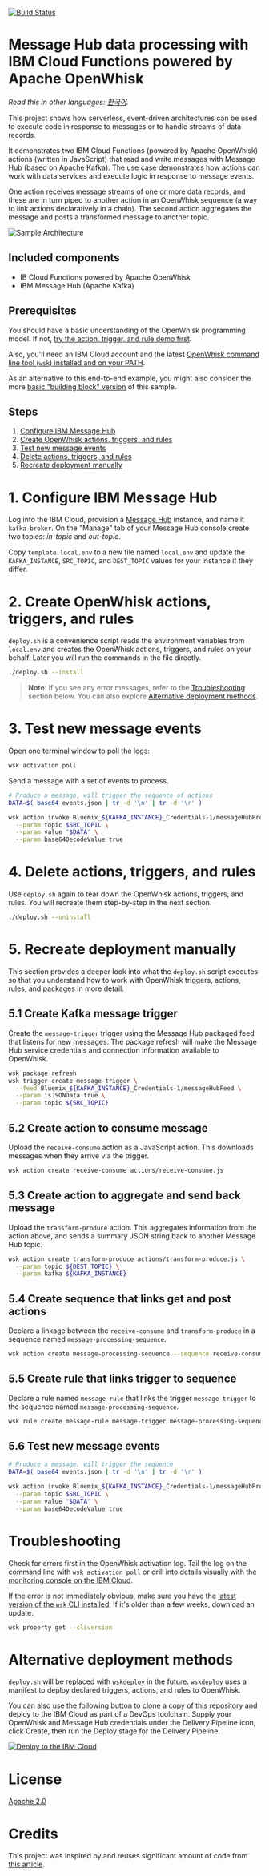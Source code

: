 [![Build Status](https://travis-ci.org/IBM/openwhisk-data-processing-message-hub.svg?branch=master)](https://travis-ci.org/IBM/openwhisk-data-processing-message-hub)

# Message Hub data processing with IBM Cloud Functions powered by Apache OpenWhisk

*Read this in other languages: [한국어](README-ko.md).*

This project shows how serverless, event-driven architectures can be used to execute code in response to messages or to handle streams of data records.

It demonstrates two IBM Cloud Functions (powered by Apache OpenWhisk) actions (written in JavaScript) that read and write messages with Message Hub (based on Apache Kafka). The use case demonstrates how actions can work with data services and execute logic in response to message events.

One action receives message streams of one or more data records, and these are in turn piped to another action in an OpenWhisk sequence (a way to link actions declaratively in a chain). The second action aggregates the message and posts a transformed message to another topic.

![Sample Architecture](docs/OpenWhisk-MessageHub-sample-architecture.png)

## Included components

- IB Cloud Functions powered by Apache OpenWhisk
- IBM Message Hub (Apache Kafka)

## Prerequisites

You should have a basic understanding of the OpenWhisk programming model. If not, [try the action, trigger, and rule demo first](https://github.com/IBM/openwhisk-action-trigger-rule).

Also, you'll need an IBM Cloud account and the latest [OpenWhisk command line tool (`wsk`) installed and on your PATH](https://github.com/IBM/openwhisk-action-trigger-rule/blob/master/docs/OPENWHISK.md).

As an alternative to this end-to-end example, you might also consider the more [basic "building block" version](https://github.com/IBM/openwhisk-message-hub-trigger) of this sample.

## Steps

1. [Configure IBM Message Hub](#1-configure-ibm-message-hub)
2. [Create OpenWhisk actions, triggers, and rules](#2-create-openwhisk-actions-triggers-and-rules)
3. [Test new message events](#3-test-new-message-events)
4. [Delete actions, triggers, and rules](#4-delete-actions-triggers-and-rules)
5. [Recreate deployment manually](#5-recreate-deployment-manually)


# 1. Configure IBM Message Hub
Log into the IBM Cloud, provision a [Message Hub](https://console.ng.bluemix.net/catalog/services/message-hub) instance, and name it `kafka-broker`. On the "Manage" tab of your Message Hub console create two topics: _in-topic_ and _out-topic_.

Copy `template.local.env` to a new file named `local.env` and update the `KAFKA_INSTANCE`, `SRC_TOPIC`, and `DEST_TOPIC` values for your instance if they differ.

# 2. Create OpenWhisk actions, triggers, and rules
`deploy.sh` is a convenience script reads the environment variables from `local.env` and creates the OpenWhisk actions, triggers, and rules on your behalf. Later you will run the commands in the file directly.

```bash
./deploy.sh --install
```
> **Note**: If you see any error messages, refer to the [Troubleshooting](#troubleshooting) section below. You can also explore [Alternative deployment methods](#alternative-deployment-methods).

# 3. Test new message events
Open one terminal window to poll the logs:
```bash
wsk activation poll
```

Send a message with a set of events to process.
```bash
# Produce a message, will trigger the sequence of actions
DATA=$( base64 events.json | tr -d '\n' | tr -d '\r' )

wsk action invoke Bluemix_${KAFKA_INSTANCE}_Credentials-1/messageHubProduce \
  --param topic $SRC_TOPIC \
  --param value "$DATA" \
  --param base64DecodeValue true
```

# 4. Delete actions, triggers, and rules
Use `deploy.sh` again to tear down the OpenWhisk actions, triggers, and rules. You will recreate them step-by-step in the next section.

```bash
./deploy.sh --uninstall
```

# 5. Recreate deployment manually
This section provides a deeper look into what the `deploy.sh` script executes so that you understand how to work with OpenWhisk triggers, actions, rules, and packages in more detail.

## 5.1 Create Kafka message trigger
Create the `message-trigger` trigger using the Message Hub packaged feed that listens for new messages. The package refresh will make the Message Hub service credentials and connection information available to OpenWhisk.

```bash
wsk package refresh
wsk trigger create message-trigger \
  --feed Bluemix_${KAFKA_INSTANCE}_Credentials-1/messageHubFeed \
  --param isJSONData true \
  --param topic ${SRC_TOPIC}
```

## 5.2 Create action to consume message
Upload the `receive-consume` action as a JavaScript action. This downloads messages when they arrive via the trigger.

```bash
wsk action create receive-consume actions/receive-consume.js
```

## 5.3 Create action to aggregate and send back message
Upload the `transform-produce` action. This aggregates information from the action above, and sends a summary JSON string back to another Message Hub topic.

```bash
wsk action create transform-produce actions/transform-produce.js \
  --param topic ${DEST_TOPIC} \
  --param kafka ${KAFKA_INSTANCE}
```

## 5.4 Create sequence that links get and post actions
Declare a linkage between the `receive-consume` and `transform-produce` in a sequence named `message-processing-sequence`.

```bash
wsk action create message-processing-sequence --sequence receive-consume,transform-produce
```

## 5.5 Create rule that links trigger to sequence
Declare a rule named `message-rule` that links the trigger `message-trigger` to the sequence named `message-processing-sequence`.

```bash
wsk rule create message-rule message-trigger message-processing-sequence
```

## 5.6 Test new message events
```bash
# Produce a message, will trigger the sequence
DATA=$( base64 events.json | tr -d '\n' | tr -d '\r' )

wsk action invoke Bluemix_${KAFKA_INSTANCE}_Credentials-1/messageHubProduce \
  --param topic $SRC_TOPIC \
  --param value "$DATA" \
  --param base64DecodeValue true
```
# Troubleshooting
Check for errors first in the OpenWhisk activation log. Tail the log on the command line with `wsk activation poll` or drill into details visually with the [monitoring console on the IBM Cloud](https://console.ng.bluemix.net/openwhisk/dashboard).

If the error is not immediately obvious, make sure you have the [latest version of the `wsk` CLI installed](https://console.ng.bluemix.net/openwhisk/learn/cli). If it's older than a few weeks, download an update.
```bash
wsk property get --cliversion
```

# Alternative deployment methods
`deploy.sh` will be replaced with [`wskdeploy`](https://github.com/openwhisk/openwhisk-wskdeploy) in the future. `wskdeploy` uses a manifest to deploy declared triggers, actions, and rules to OpenWhisk.

You can also use the following button to clone a copy of this repository and deploy to the IBM Cloud as part of a DevOps toolchain. Supply your OpenWhisk and Message Hub credentials under the Delivery Pipeline icon, click Create, then run the Deploy stage for the Delivery Pipeline.

[![Deploy to the IBM Cloud](https://bluemix.net/deploy/button.png)](https://bluemix.net/deploy?repository=https://github.com/IBM/openwhisk-data-processing-message-hub.git)

# License
[Apache 2.0](LICENSE.txt)

# Credits
This project was inspired by and reuses significant amount of code from [this article](https://medium.com/openwhisk/transit-flexible-pipeline-for-iot-data-with-bluemix-and-openwhisk-4824cf20f1e0#.talwj9dno).
